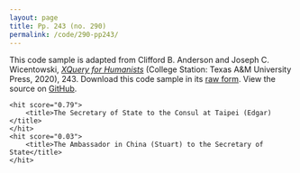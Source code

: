 ```yaml
---
layout: page
title: Pp. 243 (no. 290)
permalink: /code/290-pp243/
---
```


This code sample is adapted from Clifford B. Anderson and Joseph C. Wicentowski, 
[_XQuery for Humanists_](/) (College Station: Texas A&M University Press, 2020), 243. 
Download this code sample in its [raw form](/code/290-pp243/290-pp243.txt).
View the source on [GitHub](https://github.com/coding4humanists/xquery4humanists/blob/release/code/290-pp243/290-pp243.txt).

```xml-fragment
<hit score="0.79">
    <title>The Secretary of State to the Consul at Taipei (Edgar)</title>
</hit>
<hit score="0.03">
    <title>The Ambassador in China (Stuart) to the Secretary of State</title>
</hit>
```  
